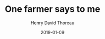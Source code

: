 ---
text: One farmer says to me, ‘You cannot live on vegetable food solely, for it furnishes nothing to make the bones with;’ and so he religiously devotes a part of his day to supplying himself with the raw material of bones; walking all the while he talks behind his oxen, which, with vegetable-made bones, jerk him and his lumbering plow along in spite of every obstacle.
author: Henry David Thoreau
source: Walden
date: 2019-01-09
layout: quotation
title: One farmer says to me
topics:
  - Animal Rights
  - Veganism
  - Vegetables
  - Animals
  - Vegetarianism
---
